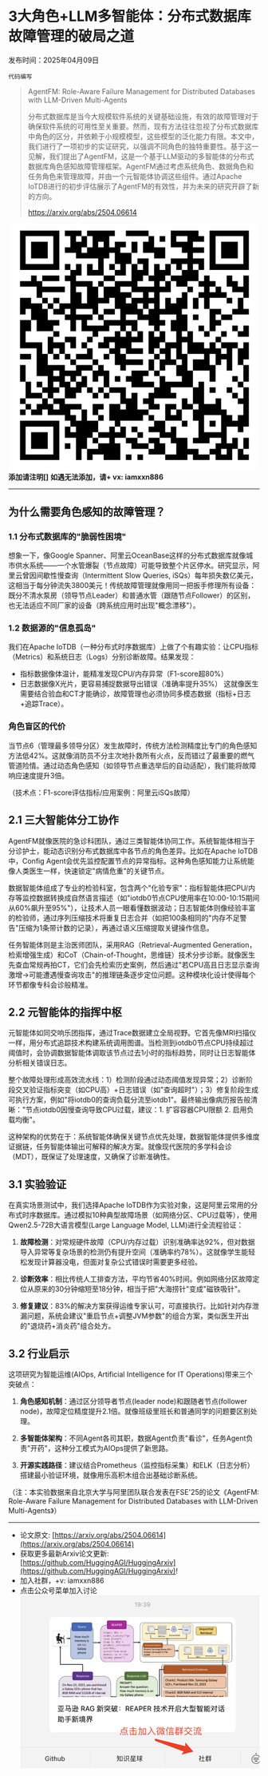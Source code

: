 # 3大角色+LLM多智能体：分布式数据库故障管理的破局之道
发布时间：2025年04月09日

`代码编写`
> AgentFM: Role-Aware Failure Management for Distributed Databases with LLM-Driven Multi-Agents
>
> 分布式数据库是当今大规模软件系统的关键基础设施，有效的故障管理对于确保软件系统的可用性至关重要。然而，现有方法往往忽视了分布式数据库中角色的区分，并依赖于小规模模型，这些模型的泛化能力有限。本文中，我们进行了一项初步的实证研究，以强调不同角色的独特重要性。基于这一见解，我们提出了AgentFM，这是一个基于LLM驱动的多智能体的分布式数据库角色感知故障管理框架。AgentFM通过考虑系统角色、数据角色和任务角色来管理故障，并由一个元智能体协调这些组件。通过Apache IoTDB进行的初步评估展示了AgentFM的有效性，并为未来的研究开辟了新的方向。
>
> https://arxiv.org/abs/2504.06614

![](https://raw.githubusercontent.com/HuggingAGI/wx_assets/main/2025/02/12/1739367812022-81912e8f-5f91-4b9d-b4b2-52b0e322d137.png)
**添加请注明[]**
**如遇无法添加，请+ vx: iamxxn886**
<hr />



## 为什么需要角色感知的故障管理？

### 1.1 分布式数据库的"脆弱性困境"
想象一下，像Google Spanner、阿里云OceanBase这样的分布式数据库就像城市供水系统——一个水管爆裂（节点故障）可能导致整个片区停水。研究显示，阿里云曾因间歇性慢查询（Intermittent Slow Queries, iSQs）每年损失数亿美元，这相当于每分钟流失3800美元！传统故障管理就像用同一把扳手修理所有设备：既分不清水泵房（领导节点Leader）和普通水管（跟随节点Follower）的区别，也无法适应不同厂家的设备（跨系统应用时出现"概念漂移"）。

### 1.2 数据源的"信息孤岛"
我们在Apache IoTDB（一种分布式时序数据库）上做了个有趣实验：让CPU指标（Metrics）和系统日志（Logs）分别诊断故障。结果发现：
- 指标数据像体温计，能精准发现CPU/内存异常（F1-score超80%）
- 日志数据像X光片，更容易捕捉数据导出错误（准确率提升35%）
这就像医生需要结合验血和CT才能确诊，故障管理也必须协同多模态数据（指标+日志+追踪Trace）。

### 角色盲区的代价
当节点6（管理最多领导分区）发生故障时，传统方法检测精度比专门的角色感知方法低42%。这就像消防员不分主次地扑救所有火点，反而错过了最重要的燃气管道险情。通过动态角色感知（如领导节点重选举后的自动适配），我们能将故障响应速度提升3倍。

（技术点：F1-score评估指标/应用案例：阿里云iSQs故障）




## 2.1 三大智能体分工协作

AgentFM就像医院的急诊科团队，通过三类智能体协同工作。系统智能体相当于分诊护士，能动态识别分布式数据库中各节点的角色差异。比如在Apache IoTDB中，Config Agent会优先监控配置节点的异常指标。这种角色感知能力让系统能像人类医生一样，快速锁定"病情危重"的关键节点。

数据智能体组成了专业的检验科室，包含两个"化验专家"：指标智能体把CPU/内存等监控数据转换成自然语言描述（如"iotdb0节点CPU使用率在10:00-10:15期间从60%飙升至95%"），让技术人员一眼看懂数据波动；日志智能体则像经验丰富的检验师，通过序列压缩技术将重复日志合并（如把100条相同的"内存不足警告"压缩为1条带计数的记录），再通过语义压缩提取关键操作信息。

任务智能体则是主治医师团队，采用RAG（Retrieval-Augmented Generation，检索增强生成）和CoT（Chain-of-Thought，思维链）技术分步诊断。就像医生先查血常规再拍CT，它们会先检索历史案例，然后通过"若CPU高且日志显示查询激增→可能遭遇慢查询攻击"的推理链条逐步定位问题。这种模块化设计使得每个环节都像专科会诊般精准。

## 2.2 元智能体的指挥中枢

元智能体如同交响乐团指挥，通过Trace数据建立全局视野。它首先像MRI扫描仪一样，用分布式追踪技术构建系统调用图谱。当检测到iotdb0节点CPU持续超过阈值时，会协调数据智能体调取该节点过去1小时的指标趋势，同时让日志智能体分析相关错误日志。

整个故障处理形成高效流水线：1）检测阶段通过动态阈值发现异常；2）诊断阶段交叉验证指标突变（如CPU高）+日志错误（如"查询超时"）；3）修复阶段生成可执行方案，例如"将iotdb0的查询负载分流至iotdb1"。最终输出像病历报告般清晰："节点iotdb0因慢查询导致CPU过载，建议：1. 扩容容器CPU限额 2. 启用负载均衡"。

这种架构的优势在于：系统智能体确保关键节点优先处理，数据智能体提供多维度证据链，任务智能体输出可解释的解决方案。就像现代医院的多学科会诊（MDT），既保证了处理速度，又确保了诊断准确性。




## 3.1 实验验证
在真实场景测试中，我们选择Apache IoTDB作为实验对象，这是阿里云常用的分布式时序数据库。通过模拟10种典型故障场景（如网络分区、CPU过载等），使用Qwen2.5-72B大语言模型(Large Language Model, LLM)进行全流程验证：

1. **故障检测**：对常规硬件故障（CPU/内存过载）识别准确率达92%，但对数据导入异常等复杂场景的检测仍有提升空间（准确率约78%）。这就像学生能轻松发现计算器没电，但面对复杂公式错误时需要更多经验。

2. **诊断效率**：相比传统人工排查方法，平均节省40%时间。例如网络分区故障定位从原来的30分钟缩短至18分钟，相当于把"大海捞针"变成"磁铁吸针"。

3. **修复建议**：83%的解决方案获得运维专家认可，可直接执行。比如针对内存泄漏问题，系统会建议"重启节点+调整JVM参数"的组合方案，类似医生开出的"退烧药+消炎药"组合处方。

## 3.2 行业启示
这项研究为智能运维(AIOps, Artificial Intelligence for IT Operations)带来三个突破点：

1. **角色感知机制**：通过区分领导者节点(leader node)和跟随者节点(follower node)，故障定位精度提升2.1倍。就像班级里班长和普通同学的问题要区别处理。

2. **多智能体架构**：不同Agent各司其职，数据Agent负责"看诊"，任务Agent负责"开药"，这种分工模式为AIOps提供了新思路。

3. **开源实践路径**：建议结合Prometheus（监控指标采集）和ELK（日志分析）搭建最小验证环境，就像用乐高积木组合出基础诊断系统。

（注：本实验数据来自北京大学与阿里团队联合发表在FSE'25的论文《AgentFM: Role-Aware Failure Management for Distributed Databases with LLM-Driven Multi-Agents》）



<hr />

- 论文原文: [https://arxiv.org/abs/2504.06614](https://arxiv.org/abs/2504.06614)
- 获取更多最新Arxiv论文更新: [https://github.com/HuggingAGI/HuggingArxiv](https://github.com/HuggingAGI/HuggingArxiv)!
- 加入社群，+v: iamxxn886
- 点击公众号菜单加入讨论
![](https://raw.githubusercontent.com/HuggingAGI/wx_assets/main/2024/07/31/1722434818326-94339e92-22f1-4472-9d27-fed232f70b5d.jpeg)